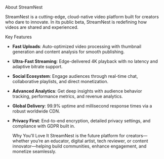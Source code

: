  About StreamNest

StreamNest is a cutting-edge, cloud-native video platform built for creators who dare to innovate. In its public beta, StreamNest is redefining how videos are shared and experienced.

 Key Features
- **Fast Uploads**: Auto-optimized video processing with thumbnail generation and content analysis for smooth publishing.
- **Ultra-Fast Streaming**: Edge-delivered 4K playback with no latency and adaptive bitrate support.
- **Social Ecosystem**: Engage audiences through real-time chat, collaborative playlists, and direct monetization.
- **Advanced Analytics**: Get deep insights with audience behavior tracking, performance metrics, and revenue analytics.
- **Global Delivery**: 99.9% uptime and millisecond response times via a robust worldwide CDN.
- **Privacy First**: End-to-end encryption, detailed privacy settings, and compliance with GDPR built in.

  Why You'll Love It
StreamNest is the future platform for creators—whether you’re an educator, digital artist, tech reviewer, or content innovator—helping build communities, enhance engagement, and monetize seamlessly.


